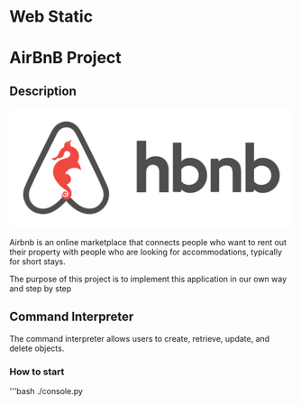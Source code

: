 # Web Static
# AirBnB Project

## Description

![alt text](image.png)

Airbnb is an online marketplace that connects people who want to rent out their property with people who are looking for accommodations, typically for short stays. 

The purpose of this project is to implement this application in our own way and step by step

## Command Interpreter

The command interpreter allows users to create, retrieve, update, and delete objects.


### How to start

'''bash
./console.py


